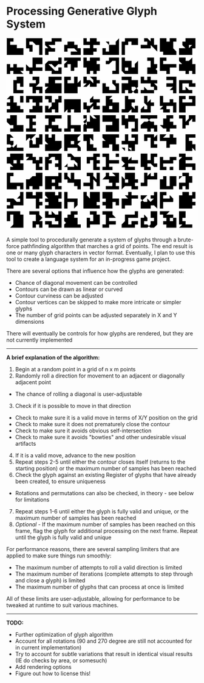 # Processing Generative Glyph System

![alt text](/Glyph_Creation_Sys/Screenshots/Glyph_Creation_Sys_10169.png "Example Output")

A simple tool to procedurally generate a system of glyphs through a brute-force pathfinding algorithm that marches a grid of points. The end result is one or many glyph characters in vector format. Eventually, I plan to use this tool to create a language system for an in-progress game project.

There are several options that influence how the glyphs are generated:
* Chance of diagonal movement can be controlled
* Contours can be drawn as linear or curved
* Contour curviness can be adjusted
* Contour vertices can be skipped to make more intricate or simpler glyphs
* The number of grid points can be adjusted separately in X and Y dimensions

There will eventually be controls for how glyphs are rendered, but they are not currently implemented

---

**A brief explanation of the algorithm:**

1. Begin at a random point in a grid of n x m points 
2. Randomly roll a direction for movement to an adjacent or diagonally adjacent point
  *  The chance of rolling a diagonal is user-adjustable  
3. Check if it is possible to move in that direction 
  *  Check to make sure it is a valid move in terms of X/Y position on the grid  
  *  Check to make sure it does not prematurely close the contour  
  *  Check to make sure it avoids obvious self-intersection  
  *  Check to make sure it avoids "bowties" and other undesirable visual artifacts  
4. If it is a valid move, advance to the new position 
5. Repeat steps 2-5 until either the contour closes itself (returns to the starting position) or the maximum number of samples has been reached 
6. Check the glyph against an existing Register of glyphs that have already been created, to ensure uniqueness 
  *  Rotations and permutations can also be checked, in theory - see below for limitations  
7. Repeat steps 1-6 until either the glyph is fully valid and unique, or the maximum number of samples has been reached 
8. _Optional_ - If the maximum number of samples has been reached on this frame, flag the glyph for additional processing on the next frame. Repeat until the glyph is fully valid and unique

For performance reasons, there are several sampling limiters that are applied to make sure things run smoothly:
* The maximum number of attempts to roll a valid direction is limited
* The maximum number of iterations (complete attempts to step through and close a glyph) is limited
* The maximum number of glyphs that can process at once is limited

All of these limits are user-adjustable, allowing for performance to be tweaked at runtime to suit various machines.

---

**TODO:**
* Further optimization of glyph algorithm
* Account for all rotations (90 and 270 degree are still not accounted for in current implementation)
* Try to account for subtle variations that result in identical visual results (IE do checks by area, or somesuch)
* Add rendering options
* Figure out how to license this!
